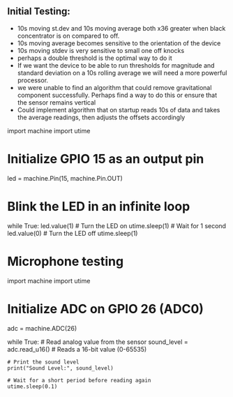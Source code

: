 ## Initial Testing:
- 10s moving st.dev and 10s moving average both x36 greater when black concentrator is on compared to off.
- 10s moving average becomes sensitive to the orientation of the device
- 10s moving stdev is very sensitive to small one off knocks
- perhaps a double threshold is the optimal way to do it
- If we want the device to be able to run thresholds for magnitude and standard deviation on a 10s rolling average we will need a more powerful processor.
- we were unable to find an algorithm that could remove gravitational component successfully. Perhaps find a way to do this or ensure that the sensor remains vertical
- Could implement algorithm that on startup reads 10s of data and takes the average readings, then adjusts the offsets accordingly

import machine
import utime

# Initialize GPIO 15 as an output pin
led = machine.Pin(15, machine.Pin.OUT)

# Blink the LED in an infinite loop
while True:
    led.value(1)  # Turn the LED on
    utime.sleep(1)  # Wait for 1 second
    led.value(0)  # Turn the LED off
    utime.sleep(1)



# Microphone testing

import machine
import utime

# Initialize ADC on GPIO 26 (ADC0)
adc = machine.ADC(26)

while True:
    # Read analog value from the sensor
    sound_level = adc.read_u16()  # Reads a 16-bit value (0-65535)
    
    # Print the sound level
    print("Sound Level:", sound_level)
    
    # Wait for a short period before reading again
    utime.sleep(0.1)